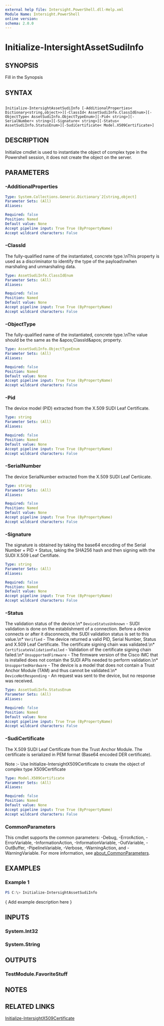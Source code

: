 ```yaml
---
external help file: Intersight.PowerShell.dll-Help.xml
Module Name: Intersight.PowerShell
online version:
schema: 2.0.0
---
```


# Initialize-IntersightAssetSudiInfo

## SYNOPSIS
Fill in the Synopsis

## SYNTAX

```

Initialize-IntersightAssetSudiInfo [-AdditionalProperties< Dictionary<string,object>>][-ClassId< AssetSudiInfo.ClassIdEnum>][-ObjectType< AssetSudiInfo.ObjectTypeEnum>][-Pid< string>][-SerialNumber< string>][-Signature< string>][-Status< AssetSudiInfo.StatusEnum>][-SudiCertificate< Model.X509Certificate>]

```

## DESCRIPTION

Initialize cmdlet is used to instantiate the object of complex type in the Powershell session, it does not create the object on the server.

## PARAMETERS

### -AdditionalProperties


```yaml
Type: System.Collections.Generic.Dictionary`2[string,object]
Parameter Sets: (All)
Aliases:

Required: false
Position: Named
Default value: None
Accept pipeline input: True True (ByPropertyName)
Accept wildcard characters: False
```

### -ClassId
The fully-qualified name of the instantiated, concrete type.\nThis property is used as a discriminator to identify the type of the payload\nwhen marshaling and unmarshaling data.

```yaml
Type: AssetSudiInfo.ClassIdEnum
Parameter Sets: (All)
Aliases:

Required: false
Position: Named
Default value: None
Accept pipeline input: True True (ByPropertyName)
Accept wildcard characters: False
```

### -ObjectType
The fully-qualified name of the instantiated, concrete type.\nThe value should be the same as the &amp;apos;ClassId&amp;apos; property.

```yaml
Type: AssetSudiInfo.ObjectTypeEnum
Parameter Sets: (All)
Aliases:

Required: false
Position: Named
Default value: None
Accept pipeline input: True True (ByPropertyName)
Accept wildcard characters: False
```

### -Pid
The device model (PID) extracted from the X.509 SUDI Leaf Certificate.

```yaml
Type: string
Parameter Sets: (All)
Aliases:

Required: false
Position: Named
Default value: None
Accept pipeline input: True True (ByPropertyName)
Accept wildcard characters: False
```

### -SerialNumber
The device SerialNumber extracted from the X.509 SUDI Leaf Certiicate.

```yaml
Type: string
Parameter Sets: (All)
Aliases:

Required: false
Position: Named
Default value: None
Accept pipeline input: True True (ByPropertyName)
Accept wildcard characters: False
```

### -Signature
The signature is obtained by taking the base64 encoding of the Serial Number + PID + Status, taking the SHA256 hash and then signing with the SUDI X.509 Leaf Certifiate.

```yaml
Type: string
Parameter Sets: (All)
Aliases:

Required: false
Position: Named
Default value: None
Accept pipeline input: True True (ByPropertyName)
Accept wildcard characters: False
```

### -Status
The validation status of the device.\n* `DeviceStatusUnknown` - SUDI validation is done on the establishment of a connection. Before a device connects or after it disconnects, the SUDI validation status is set to this value.\n* `Verified` - The device returned a valid PID, Serial Number, Status and X.509 Leaf Certificate. The certificate signing chain was validated.\n* `CertificateValidationFailed` - Validation of the certificate signing chain failed.\n* `UnsupportedFirmware` - The firmware version of the Cisco IMC that is installed does not contain the SUDI APIs needed to perform validation.\n* `UnsupportedHardware` - The device is a model that does not contain a Trust Anchor Module (TAM) and thus cannot be validated.\n* `DeviceNotResponding` - An request was sent to the device, but no response was received.

```yaml
Type: AssetSudiInfo.StatusEnum
Parameter Sets: (All)
Aliases:

Required: false
Position: Named
Default value: None
Accept pipeline input: True True (ByPropertyName)
Accept wildcard characters: False
```

### -SudiCertificate
The X.509 SUDI Leaf Certificate from the Trust Anchor Module. The certificate is serialized in PEM format (Base64 encoded DER certificate).

Note :- Use Initialize-IntersightX509Certificate to create the object of complex type X509Certificate

```yaml
Type: Model.X509Certificate
Parameter Sets: (All)
Aliases:

Required: false
Position: Named
Default value: None
Accept pipeline input: True True (ByPropertyName)
Accept wildcard characters: False
```


### CommonParameters
This cmdlet supports the common parameters: -Debug, -ErrorAction, -ErrorVariable, -InformationAction, -InformationVariable, -OutVariable, -OutBuffer, -PipelineVariable, -Verbose, -WarningAction, and -WarningVariable. For more information, see [about_CommonParameters](http://go.microsoft.com/fwlink/?LinkID=113216).

## EXAMPLES

### Example 1
```powershell
PS C:\> Initialize-IntersightAssetSudiInfo
```

{ Add example description here }

## INPUTS

### System.Int32

### System.String

## OUTPUTS

### TestModule.FavoriteStuff

## NOTES

## RELATED LINKS

[Initialize-IntersightX509Certificate](./Initialize-IntersightX509Certificate.md)
